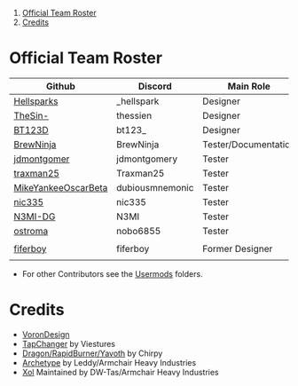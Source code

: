 1. [Official Team Roster](#official-team-roster)
2. [Credits](#credits)

# Official Team Roster

| Github   	| Discord    	| Main Role     |
|---------	|---------	|---------      |
| [Hellsparks](https://github.com/Hellsparks/) | _hellspark | Designer |
| [TheSin-](https://github.com/thesin-/) | thessien | Designer |
| [BT123D](https://github.com/bt123d/) | bt123_ | Designer |
| [BrewNinja](https://github.com/BrewNinja/) | BrewNinja | Tester/Documentation |
| [jdmontgomer](https://github.com/jdmontgomer/) | jdmontgomery | Tester |
| [traxman25](https://github.com/traxman25/) | Traxman25 | Tester |
| [MikeYankeeOscarBeta](https://github.com/MikeYankeeOscarBeta/) | dubiousmnemonic | Tester |
| [nic335](https://github.com/nic335/) | nic335 | Tester |
| [N3MI-DG](https://github.com/N3MI-DG/) | N3MI | Tester |
| [ostroma](https://github.com/ostroma/) | nobo6855 | Tester |
| | | |
| [fiferboy](https://github.com/fiferboy/) | fiferboy | Former Designer |
| | | |

* For other Contributors see the [Usermods](https://github.com/DraftShift/StealthChanger/tree/main/UserMods) folders.


# Credits

* [VoronDesign](https://github.com/VoronDesign)
* [TapChanger](https://github.com/viesturz/tapchanger) by Viestures
* [Dragon/RapidBurner/Yavoth](https://github.com/chirpy2605/voron/tree/main/V0/Dragon_Burner) by Chirpy
* [Archetype](https://github.com/Armchair-Heavy-Industries/Archetype/tree/main) by Leddy/Armchair Heavy Industries
* [Xol](https://github.com/Armchair-Heavy-Industries/Xol-Toolhead) Maintained by DW-Tas/Armchair Heavy Industries
